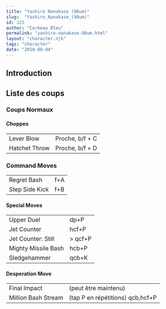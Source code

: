 ```yaml
---
title: "Yashiro Nanakase (98um)"
slug:  "Yashiro_Nanakase_(98um)"
id: 225
author: "Corbeau Bleu"
permalink: "yashiro-nanakase-98um.html"
layout: "character.njk"
tags: "character"
date: "2010-08-04"
---
```


## Introduction

## Liste des coups

### Coups Normaux

#### Choppes

|               |                 |
|---------------|-----------------|
| Lever Blow    | Proche, b/f + C |
| Hatchet Throw | Proche, b/f + D |

### Command Moves

|                |     |
|----------------|-----|
| Regret Bash    | f+A |
| Step Side Kick | f+B |

#### Special Moves

|                     |          |
|---------------------|----------|
| Upper Duel          | dp+P     |
| Jet Counter         | hcf+P    |
| Jet Counter: Still  | \> qcf+P |
| Mighty Missile Bash | hcb+P    |
| Sledgehammer        | qcb+K    |

#### Desperation Move

|                     |                                  |
|---------------------|----------------------------------|
| Final Impact        | (peut être maintenu)             |
| Million Bash Stream | (tap P en répétitions) qcb,hcf+P |
